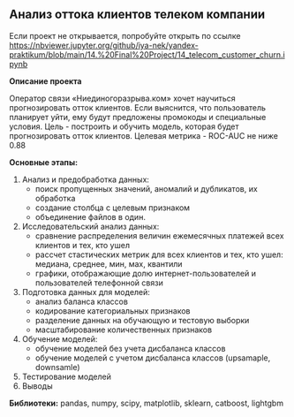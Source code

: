 ## Анализ оттока клиентов телеком компании

Если проект не открывается, попробуйте открыть по ссылке 
https://nbviewer.jupyter.org/github/iya-nek/yandex-praktikum/blob/main/14.%20Final%20Project/14_telecom_customer_churn.ipynb

**Описание проекта**

Оператор связи «Ниединогоразрыва.ком» хочет научиться прогнозировать отток клиентов. Если выяснится, что пользователь планирует уйти, ему будут предложены промокоды и специальные условия.
Цель - построить и обучить модель, которая будет прогнозировать отток клиентов. Целевая метрика - ROC-AUC не ниже 0.88

**Основные этапы:**

1. Анализ и предобработка данных:
    - поиск пропущенных значений, аномалий и дубликатов, их обработка
    - создание столбца с целевым признаком
    - объединение файлов в один.
2. Исследовательский анализ данных:
    - сравнение распределения величин ежемесячных платежей всех клиентов и тех, кто ушел
    - рассчет стастических метрик для всех клиентов и тех, кто ушел: медиана, среднее, мин, мах, квантили
    - графики, отображающие долю интернет-пользователей и пользователей телефонной связи
3. Подготовка данных для моделей:
    - анализ баланса классов
    - кодирование категориальных признаков
    - разделение данных на обучающую и тестовую выборки
    - маcштабирование количественных признаков
4. Обучение моделей:
    - обучение моделей без учета дисбаланса классов
    - обучение моделей с учетом дисбаланса классов (upsamaple, downsamle)
5. Тестирование моделей
6. Выводы

**Библиотеки:** pandas, numpy, scipy, matplotlib, sklearn, catboost, lightgbm
